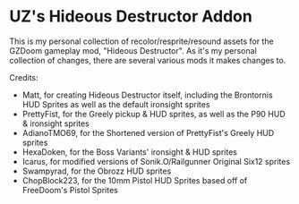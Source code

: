 # UZ's Hideous Destructor Addon

This is my personal collection of recolor/resprite/resound assets for the GZDoom gameplay mod, "Hideous Destructor".  As it's my personal collection of changes, there are several various mods it makes changes to.

Credits:

- Matt, for creating Hideous Destructor itself, including the Brontornis HUD Sprites as well as the default ironsight sprites
- PrettyFist, for the Greely pickup & HUD sprites, as well as the P90 HUD & ironsight sprites
- AdianoTMO69, for the Shortened version of PrettyFist's Greely HUD sprites
- HexaDoken, for the Boss Variants' ironsight & HUD sprites
- Icarus, for modified versions of Sonik.O/Railgunner Original Six12 sprites
- Swampyrad, for the Obrozz HUD sprites
- ChopBlock223, for the 10mm Pistol HUD Sprites based off of FreeDoom's Pistol Sprites
